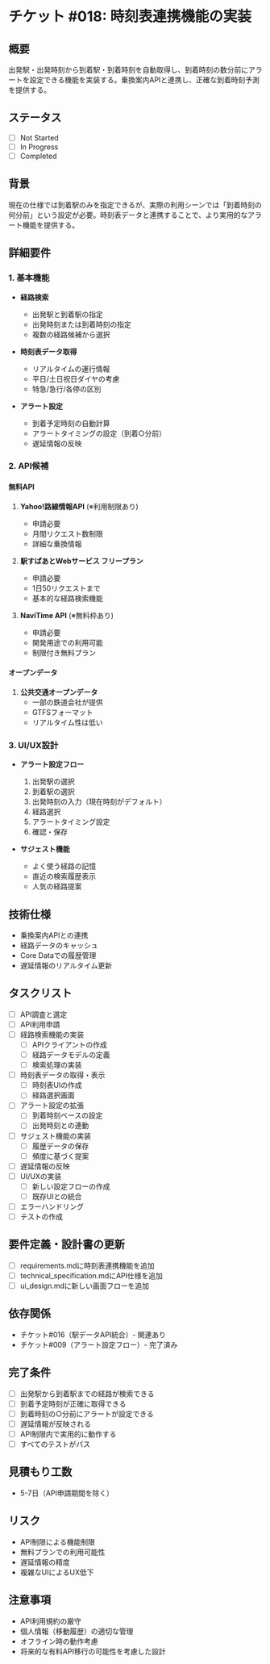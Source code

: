 # チケット #018: 時刻表連携機能の実装

## 概要
出発駅・出発時刻から到着駅・到着時刻を自動取得し、到着時刻の数分前にアラートを設定できる機能を実装する。乗換案内APIと連携し、正確な到着時刻予測を提供する。

## ステータス
- [ ] Not Started
- [ ] In Progress  
- [ ] Completed

## 背景
現在の仕様では到着駅のみを指定できるが、実際の利用シーンでは「到着時刻の何分前」という設定が必要。時刻表データと連携することで、より実用的なアラート機能を提供する。

## 詳細要件

### 1. 基本機能
- **経路検索**
  - 出発駅と到着駅の指定
  - 出発時刻または到着時刻の指定
  - 複数の経路候補から選択

- **時刻表データ取得**
  - リアルタイムの運行情報
  - 平日/土日祝日ダイヤの考慮
  - 特急/急行/各停の区別

- **アラート設定**
  - 到着予定時刻の自動計算
  - アラートタイミングの設定（到着○分前）
  - 遅延情報の反映

### 2. API候補

#### 無料API
1. **Yahoo!路線情報API** (※利用制限あり)
   - 申請必要
   - 月間リクエスト数制限
   - 詳細な乗換情報

2. **駅すぱあとWebサービス フリープラン**
   - 申請必要
   - 1日50リクエストまで
   - 基本的な経路検索機能

3. **NaviTime API** (※無料枠あり)
   - 申請必要
   - 開発用途での利用可能
   - 制限付き無料プラン

#### オープンデータ
1. **公共交通オープンデータ**
   - 一部の鉄道会社が提供
   - GTFSフォーマット
   - リアルタイム性は低い

### 3. UI/UX設計
- **アラート設定フロー**
  1. 出発駅の選択
  2. 到着駅の選択
  3. 出発時刻の入力（現在時刻がデフォルト）
  4. 経路選択
  5. アラートタイミング設定
  6. 確認・保存

- **サジェスト機能**
  - よく使う経路の記憶
  - 直近の検索履歴表示
  - 人気の経路提案

## 技術仕様
- 乗換案内APIとの連携
- 経路データのキャッシュ
- Core Dataでの履歴管理
- 遅延情報のリアルタイム更新

## タスクリスト
- [ ] API調査と選定
- [ ] API利用申請
- [ ] 経路検索機能の実装
  - [ ] APIクライアントの作成
  - [ ] 経路データモデルの定義
  - [ ] 検索処理の実装
- [ ] 時刻表データの取得・表示
  - [ ] 時刻表UIの作成
  - [ ] 経路選択画面
- [ ] アラート設定の拡張
  - [ ] 到着時刻ベースの設定
  - [ ] 出発時刻との連動
- [ ] サジェスト機能の実装
  - [ ] 履歴データの保存
  - [ ] 頻度に基づく提案
- [ ] 遅延情報の反映
- [ ] UI/UXの実装
  - [ ] 新しい設定フローの作成
  - [ ] 既存UIとの統合
- [ ] エラーハンドリング
- [ ] テストの作成

## 要件定義・設計書の更新
- [ ] requirements.mdに時刻表連携機能を追加
- [ ] technical_specification.mdにAPI仕様を追加
- [ ] ui_design.mdに新しい画面フローを追加

## 依存関係
- チケット#016（駅データAPI統合）- 関連あり
- チケット#009（アラート設定フロー）- 完了済み

## 完了条件
- [ ] 出発駅から到着駅までの経路が検索できる
- [ ] 到着予定時刻が正確に取得できる
- [ ] 到着時刻の○分前にアラートが設定できる
- [ ] 遅延情報が反映される
- [ ] API制限内で実用的に動作する
- [ ] すべてのテストがパス

## 見積もり工数
- 5-7日（API申請期間を除く）

## リスク
- API制限による機能制限
- 無料プランでの利用可能性
- 遅延情報の精度
- 複雑なUIによるUX低下

## 注意事項
- API利用規約の厳守
- 個人情報（移動履歴）の適切な管理
- オフライン時の動作考慮
- 将来的な有料API移行の可能性を考慮した設計